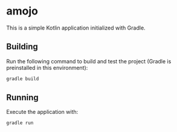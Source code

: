 # amojo

This is a simple Kotlin application initialized with Gradle.

## Building

Run the following command to build and test the project (Gradle is preinstalled in this environment):

```bash
gradle build
```

## Running

Execute the application with:

```bash
gradle run
```
